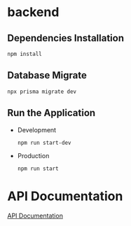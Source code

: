 # backend

## Dependencies Installation

```
npm install
```

## Database Migrate

```
npx prisma migrate dev
```

## Run the Application

- Development
  ```
  npm run start-dev
  ```
- Production
  ```
  npm run start
  ```


# API Documentation

[API Documentation](API%20Documentation.md)
